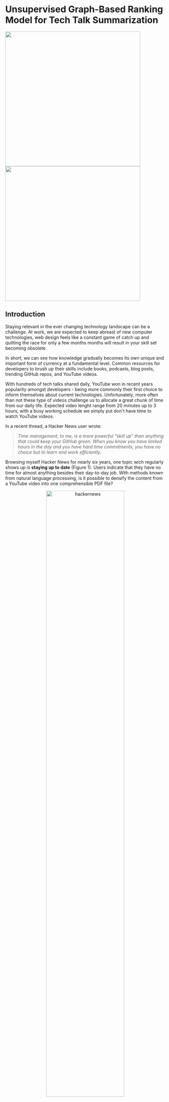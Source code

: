 # Unsupervised Graph-Based Ranking Model for Tech Talk Summarization

<img src="https://i.imgur.com/KdBhz4c.png" width="425"/> <img src="https://i.imgur.com/6rYOPA2.jpeg" width="425"/>

## Introduction
Staying relevant in the ever changing technology landscape can be a challenge. At work, we are expected to keep abreast of new computer technologies, web design feels like a constant game of catch up and quitting the race for only a few months months will result in your skill set becoming obsolete.

In short, we can see how knowledge gradually becomes its own unique and important form of currency at a fundamental level. Common resources for developers to brush up their skills include books, podcasts, blog posts, trending GitHub repos, and YouTube videos.

With hundreds of tech talks shared daily, YouTube won in recent years popularity amongst developers - being more commonly their first choice to inform themselves about current technologies. Unfortunately, more often than not these type of videos challenge us to allocate a great chunk of time from our daily life. Expected video lenght range from 20 minutes up to 3 hours, with a busy working schedule we simply put don't have time to watch YouTube videos.

In a recent thread, a Hacker News user wrote:

>*Time management, to me, is a more powerful “skill up” than anything that could keep your GitHub green. When you know you have limited hours in the day and you have hard time commitments, you have no choice but to learn and work efficiently.*

Browsing myself Hacker News for nearly six years, one topic wich regularly shows up is **staying up to date** (Figure 1). Users indicate that they have no time for almost anything besides their day-to-day job.
With methods known from natural language processing, is it possible to densify the content from a YouTube video into one comprehensible PDF file?
<p align="center">
  <img src="https://i.imgur.com/T4ZaB1N.png" alt="hackernews" width="70%"></img>
</p>
<center>Figure 1: Recent threads on Hacker News</center>

# Goal
YouTube videos provide us with auto-generated subtitles. In the jupyter notebook we aim to develop a model to extract useful bits of knowledge from subtitles and provide the user with a PDF file containing the summary.
